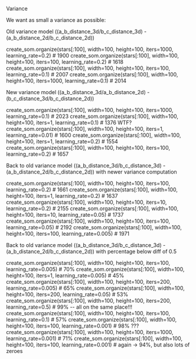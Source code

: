 

Variance

We want as small a variance as possible:

Old variance model ((a_b_distance_3d/b_c_distance_3d) - (a_b_distance_2d/b_c_distance_2d))

create_som.organize(stars[:100], width=100, height=100, iters=1000, learning_rate=0.2)  # 1900
create_som.organize(stars[:100], width=100, height=100, iters=100, learning_rate=0.2)  # 1618
create_som.organize(stars[:100], width=100, height=100, iters=100, learning_rate=0.1)  # 2007
create_som.organize(stars[:100], width=100, height=100, iters=1000, learning_rate=0.1)  # 2014

New variance model ((a_b_distance_3d/a_b_distance_2d) - (b_c_distance_3d/b_c_distance_2d))

create_som.organize(stars[:100], width=100, height=100, iters=1000, learning_rate=0.1)  # 2023
create_som.organize(stars[:100], width=100, height=100, iters=1, learning_rate=0.1)  # 1376  WTF?
create_som.organize(stars[:100], width=100, height=100, iters=1, learning_rate=0.01)  # 1600
create_som.organize(stars[:100], width=100, height=100, iters=1, learning_rate=0.2)  # 1554
create_som.organize(stars[:100], width=100, height=100, iters=100, learning_rate=0.2)  # 1657

Back to old variance model ((a_b_distance_3d/b_c_distance_3d) - (a_b_distance_2d/b_c_distance_2d)) with newer variance computation

create_som.organize(stars[:100], width=100, height=100, iters=100, learning_rate=0.2)  # 1661
create_som.organize(stars[:100], width=100, height=100, iters=1, learning_rate=0.2)  # 1637
create_som.organize(stars[:100], width=100, height=100, iters=10, learning_rate=0.2)  # 2155
create_som.organize(stars[:100], width=100, height=100, iters=10, learning_rate=0.05)  # 1737
create_som.organize(stars[:100], width=100, height=100, iters=100, learning_rate=0.05)  # 2192
create_som.organize(stars[:100], width=100, height=100, iters=100, learning_rate=0.005)  # 1971


Back to old variance model ((a_b_distance_3d/b_c_distance_3d) - (a_b_distance_2d/b_c_distance_2d)) with percentage below diff of 0.5

create_som.organize(stars[:100], width=100, height=100, iters=100, learning_rate=0.005)  # 70%
create_som.organize(stars[:100], width=100, height=100, iters=1, learning_rate=0.005)  # 45%
create_som.organize(stars[:100], width=100, height=100, iters=200, learning_rate=0.005)  # 65%
create_som.organize(stars[:100], width=100, height=100, iters=200, learning_rate=0.05)  # 53%
create_som.organize(stars[:100], width=100, height=100, iters=200, learning_rate=0.5)  # 99% -- all on the same place!!!
create_som.organize(stars[:100], width=100, height=100, iters=100, learning_rate=0.1)  # 57%
create_som.organize(stars[:100], width=100, height=100, iters=100, learning_rate=0.001)  # 98% ???
create_som.organize(stars[:100], width=100, height=100, iters=1000, learning_rate=0.001)  # 71%
create_som.organize(stars[:100], width=100, height=100, iters=100, learning_rate=0.001)  # again -> 94%, but also lots of zeroes